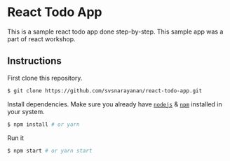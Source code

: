 # React Todo App

This is a sample react todo app done step-by-step. This sample app was a part of react workshop.

## Instructions

First clone this repository.
```bash
$ git clone https://github.com/svsnarayanan/react-todo-app.git
```

Install dependencies. Make sure you already have [`nodejs`](https://nodejs.org/en/) & [`npm`](https://www.npmjs.com/) installed in your system.
```bash
$ npm install # or yarn
```

Run it
```bash
$ npm start # or yarn start
```
